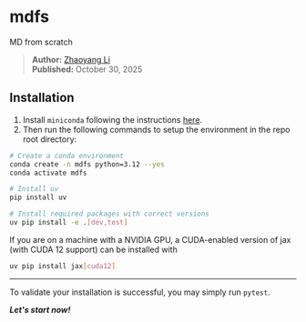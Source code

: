 # mdfs

MD from scratch

> **Author:** [Zhaoyang Li](mailto:zhaoyangli@stanford.edu)  
> **Published:** October 30, 2025

## Installation

1. Install `miniconda` following the instructions [here](https://www.anaconda.com/docs/getting-started/miniconda/install).
2. Then run the following commands to setup the environment in the repo root directory:

```bash
# Create a conda environment
conda create -n mdfs python=3.12 --yes
conda activate mdfs

# Install uv
pip install uv

# Install required packages with correct versions
uv pip install -e .[dev,test]
```

If you are on a machine with a NVIDIA GPU, a CUDA-enabled version of jax (with CUDA 12 support) can be installed with

```bash
uv pip install jax[cuda12]
```

---

To validate your installation is successful, you may simply run `pytest`.

***Let's start now!***
